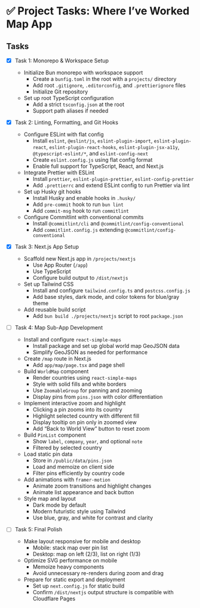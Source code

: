 # ✅ Project Tasks: Where I’ve Worked Map App

## Tasks

- [x] Task 1: Monorepo & Workspace Setup
  - Initialize Bun monorepo with workspace support
    - Create a `bunfig.toml` in the root with a `projects/` directory
    - Add root `.gitignore`, `.editorconfig`, and `.prettierignore` files
    - Initialize Git repository
  - Set up root TypeScript configuration
    - Add a strict `tsconfig.json` at the root
    - Support path aliases if needed

- [x] Task 2: Linting, Formatting, and Git Hooks
  - Configure ESLint with flat config
    - Install `eslint`, `@eslint/js`, `eslint-plugin-import`, `eslint-plugin-react`, `eslint-plugin-react-hooks`, `eslint-plugin-jsx-a11y`, `@typescript-eslint/*`, and `eslint-config-next`
    - Create `eslint.config.js` using flat config format
    - Enable full support for TypeScript, React, and Next.js
  - Integrate Prettier with ESLint
    - Install `prettier`, `eslint-plugin-prettier`, `eslint-config-prettier`
    - Add `.prettierrc` and extend ESLint config to run Prettier via lint
  - Set up Husky git hooks
    - Install Husky and enable hooks in `.husky/`
    - Add `pre-commit` hook to run `bun lint`
    - Add `commit-msg` hook to run `commitlint`
  - Configure Commitlint with conventional commits
    - Install `@commitlint/cli` and `@commitlint/config-conventional`
    - Add `commitlint.config.js` extending `@commitlint/config-conventional`

- [x] Task 3: Next.js App Setup
  - Scaffold new Next.js app in `/projects/nextjs`
    - Use App Router (`/app`)
    - Use TypeScript
    - Configure build output to `/dist/nextjs`
  - Set up Tailwind CSS
    - Install and configure `tailwind.config.ts` and `postcss.config.js`
    - Add base styles, dark mode, and color tokens for blue/gray theme
  - Add reusable build script
    - Add `bun build ./projects/nextjs` script to root `package.json`

- [ ] Task 4: Map Sub-App Development
  - Install and configure `react-simple-maps`
    - Install package and set up global world map GeoJSON data
    - Simplify GeoJSON as needed for performance
  - Create `/map` route in Next.js
    - Add `app/map/page.tsx` and page shell
  - Build `WorldMap` component
    - Render countries using `react-simple-maps`
    - Style with solid fills and white borders
    - Use `ZoomableGroup` for panning and zooming
    - Display pins from `pins.json` with color differentiation
  - Implement interactive zoom and highlight
    - Clicking a pin zooms into its country
    - Highlight selected country with different fill
    - Display tooltip on pin only in zoomed view
    - Add “Back to World View” button to reset zoom
  - Build `PinList` component
    - Show `label`, `company`, `year`, and optional `note`
    - Filtered by selected country
  - Load static pin data
    - Store in `/public/data/pins.json`
    - Load and memoize on client side
    - Filter pins efficiently by country code
  - Add animations with `framer-motion`
    - Animate zoom transitions and highlight changes
    - Animate list appearance and back button
  - Style map and layout
    - Dark mode by default
    - Modern futuristic style using Tailwind
    - Use blue, gray, and white for contrast and clarity

- [ ] Task 5: Final Polish
  - Make layout responsive for mobile and desktop
    - Mobile: stack map over pin list
    - Desktop: map on left (2/3), list on right (1/3)
  - Optimize SVG performance on mobile
    - Memoize heavy components
    - Avoid unnecessary re-renders during zoom and drag
  - Prepare for static export and deployment
    - Set up `next.config.js` for static build
    - Confirm `/dist/nextjs` output structure is compatible with Cloudflare Pages
